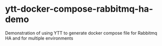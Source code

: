 # ytt-docker-compose-rabbitmq-ha-demo
Demonstration of using YTT to generate docker compose file for Rabbitmq HA and for multiple environments
